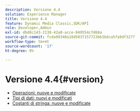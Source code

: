 ```yaml
---
description: Versione 4.4
solution: Experience Manager
title: Versione 4.4
feature: Dynamic Media Classic,SDK/API
role: Developer,Admin
exl-id: dbd8c143-2138-42a8-acce-849554cfd68a
source-git-commit: fcda99340a18d5037157723bb3bdca5fa9df3277
workflow-type: tm+mt
source-wordcount: '17'
ht-degree: 0%

---
```


# Versione 4.4{#version}

* [Operazioni: nuove e modificate](r-4-4-operations.md)
* [Tipi di dati: nuovi e modificati](r-4-4-types.md)
* [Costanti di stringa: nuove e modificate](r-4-4-string-constants.md)
